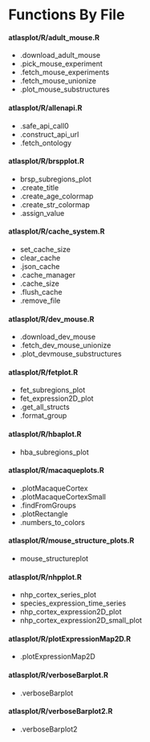 # Functions By File
#### atlasplot/R/adult_mouse.R
* .download_adult_mouse 
* .pick_mouse_experiment 
* .fetch_mouse_experiments 
* .fetch_mouse_unionize 
* .plot_mouse_substructures 

#### atlasplot/R/allenapi.R
* .safe_api_call0 
* .construct_api_url 
* .fetch_ontology 

#### atlasplot/R/brspplot.R
* brsp_subregions_plot 
* .create_title 
* .create_age_colormap 
* .create_str_colormap 
* .assign_value 

#### atlasplot/R/cache_system.R
* set_cache_size 
* clear_cache 
* .json_cache 
* .cache_manager 
* .cache_size 
* .flush_cache
* .remove_file 

#### atlasplot/R/dev_mouse.R
* .download_dev_mouse 
* .fetch_dev_mouse_unionize 
* .plot_devmouse_substructures 

#### atlasplot/R/fetplot.R
* fet_subregions_plot 
* fet_expression2D_plot 
* .get_all_structs 
* .format_group 

#### atlasplot/R/hbaplot.R
* hba_subregions_plot 

#### atlasplot/R/macaqueplots.R
* .plotMacaqueCortex 
* .plotMacaqueCortexSmall 
* .findFromGroups 
* .plotRectangle 
* .numbers_to_colors 

#### atlasplot/R/mouse_structure_plots.R
* mouse_structureplot 

#### atlasplot/R/nhpplot.R
* nhp_cortex_series_plot 
* species_expression_time_series
* nhp_cortex_expression2D_plot
* nhp_cortex_expression2D_small_plot

#### atlasplot/R/plotExpressionMap2D.R
* .plotExpressionMap2D 

#### atlasplot/R/verboseBarplot.R
* .verboseBarplot 

#### atlasplot/R/verboseBarplot2.R
* .verboseBarplot2 


